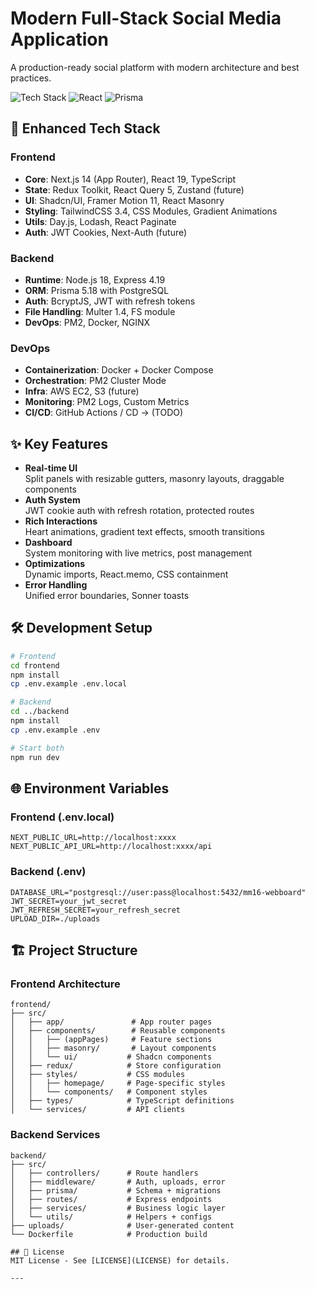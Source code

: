 # Modern Full-Stack Social Media Application

A production-ready social platform with modern architecture and best practices.

![Tech Stack](https://img.shields.io/badge/Next.js-14.2.3-black?logo=next.js)
![React](https://img.shields.io/badge/React-19.0.0-blue?logo=react)
![Prisma](https://img.shields.io/badge/Prisma-5.18.0-2D3748?logo=prisma)

## 🚀 Enhanced Tech Stack

### Frontend
- **Core**: Next.js 14 (App Router), React 19, TypeScript
- **State**: Redux Toolkit, React Query 5, Zustand (future)
- **UI**: Shadcn/UI, Framer Motion 11, React Masonry
- **Styling**: TailwindCSS 3.4, CSS Modules, Gradient Animations
- **Utils**: Day.js, Lodash, React Paginate
- **Auth**: JWT Cookies, Next-Auth (future)

### Backend
- **Runtime**: Node.js 18, Express 4.19
- **ORM**: Prisma 5.18 with PostgreSQL
- **Auth**: BcryptJS, JWT with refresh tokens
- **File Handling**: Multer 1.4, FS module
- **DevOps**: PM2, Docker, NGINX

### DevOps
- **Containerization**: Docker + Docker Compose
- **Orchestration**: PM2 Cluster Mode
- **Infra**: AWS EC2, S3 (future)
- **Monitoring**: PM2 Logs, Custom Metrics
- **CI/CD**: GitHub Actions / CD -> (TODO)

## ✨ Key Features
- **Real-time UI**  
  Split panels with resizable gutters, masonry layouts, draggable components
- **Auth System**  
  JWT cookie auth with refresh rotation, protected routes
- **Rich Interactions**  
  Heart animations, gradient text effects, smooth transitions
- **Dashboard**  
  System monitoring with live metrics, post management
- **Optimizations**  
  Dynamic imports, React.memo, CSS containment
- **Error Handling**  
  Unified error boundaries, Sonner toasts

## 🛠️ Development Setup

```bash
# Frontend
cd frontend
npm install
cp .env.example .env.local

# Backend
cd ../backend
npm install
cp .env.example .env

# Start both
npm run dev
```

## 🌐 Environment Variables

### Frontend (.env.local)
```env
NEXT_PUBLIC_URL=http://localhost:xxxx
NEXT_PUBLIC_API_URL=http://localhost:xxxx/api
```

### Backend (.env)
```env
DATABASE_URL="postgresql://user:pass@localhost:5432/mm16-webboard"
JWT_SECRET=your_jwt_secret
JWT_REFRESH_SECRET=your_refresh_secret
UPLOAD_DIR=./uploads
```

## 🏗️ Project Structure

### Frontend Architecture
```
frontend/
├── src/
│   ├── app/               # App router pages
│   ├── components/        # Reusable components
│   │   ├── (appPages)     # Feature sections
│   │   ├── masonry/       # Layout components
│   │   └── ui/           # Shadcn components
│   ├── redux/            # Store configuration
│   ├── styles/           # CSS modules
│   │   ├── homepage/     # Page-specific styles
│   │   └── components/   # Component styles
│   ├── types/            # TypeScript definitions
│   └── services/         # API clients
```

### Backend Services
```
backend/
├── src/
│   ├── controllers/      # Route handlers
│   ├── middleware/       # Auth, uploads, error
│   ├── prisma/           # Schema + migrations
│   ├── routes/           # Express endpoints
│   ├── services/         # Business logic layer
│   └── utils/            # Helpers + configs
├── uploads/              # User-generated content
└── Dockerfile            # Production build

## 📜 License
MIT License - See [LICENSE](LICENSE) for details.

---

